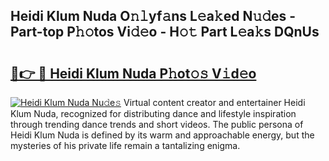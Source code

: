 ## Heidi Klum Nuda O𝚗𝚕yf𝚊ns L𝚎a𝚔ed N𝚞𝚍es - Part-top P𝚑𝚘tos Vi𝚍𝚎o - H𝚘𝚝 Part L𝚎a𝚔s DQnUs

# <h2><a href="http://kf37yg2.oniu.top/?m=Heidi+Klum+Nuda">🔗👉 🔴 Heidi Klum Nuda P𝚑ot𝚘𝚜 V𝚒d𝚎o</a></h2>

[![Heidi Klum Nuda Nu𝚍e𝚜](https://i.imgur.com/0qMVB7G.gif)](http://kf37yg2.oniu.top/?m=Heidi+Klum+Nuda)
Virtual content creator and entertainer Heidi Klum Nuda, recognized for distributing dance and lifestyle inspiration through trending dance trends and short videos. The public persona of Heidi Klum Nuda is defined by its warm and approachable energy, but the mysteries of his private life remain a tantalizing enigma.  
